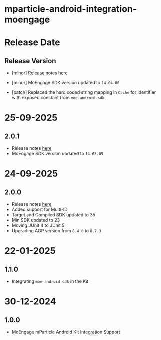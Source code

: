 # mparticle-android-integration-moengage

# Release Date

## Release Version
- [minor] Release notes [here](https://developers.moengage.com/hc/en-us/articles/4403896795540-Changelog#h_01J7DSYJ31HERNRM1H92PAMAHR)
- [minor] MoEngage SDK version updated to `14.04.00`


- [patch] Replaced the hard coded string mapping in `Cache` for identifier with exposed constant from `moe-android-sdk`

# 25-09-2025

## 2.0.1

- Release notes [here](https://developers.moengage.com/hc/en-us/articles/4403896795540-Changelog#h_01K4MM0WWXBEB7DNBR89A6C09R)
- MoEngage SDK version updated to `14.03.05`


# 24-09-2025

## 2.0.0
- Release notes [here](https://developers.moengage.com/hc/en-us/articles/4403896795540-Changelog#h_01K4MM0WWXBEB7DNBR89A6C09R)
- Added support for Multi-ID
- Target and Compiled SDK updated to 35
- Min SDK updated to 23
- Moving JUnit 4 to JUnit 5
- Upgrading AGP version from `8.4.0` to `8.7.3`

# 22-01-2025

## 1.1.0

- Integrating `moe-android-sdk` in the Kit

# 30-12-2024

## 1.0.0
- MoEngage mParticle Android Kit Integration Support